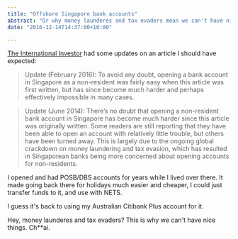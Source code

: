 ```yaml
---
title: "Offshore Singapore bank accounts"
abstract: "Or why money launderes and tax evaders mean we can't have nice things"
date: "2016-12-14T14:37:00+10:00"

---
```

[The International Investor] had some updates on an article I should have expected:

> Update (February 2016): To avoid any doubt, opening a bank account in Singapore as a non-resident was fairly easy when this article was first written, but has since become much harder and perhaps effectively impossible in many cases.

> Update (June 2014): There’s no doubt that opening a non-resident bank account in Singapore has become much harder since this article was originally written. Some readers are still reporting that they have been able to open an account with relatively little trouble, but others have been turned away. This is largely due to the ongoing global crackdown on money laundering and tax evasion, which has resulted in Singaporean banks being more concerned about opening accounts for non-residents.

I opened and had POSB/DBS accounts for years while I lived over there. It made going back there for holidays much easier and cheaper, I could just transfer funds to it, and use with NETS.

I guess it's back to using my Australian Citibank Plus account for it.

Hey, money launderes and tax evaders? This is why we can't have nice things. Ch\*\*ai.

[The International Investor]: https://the-international-investor.com/investment-faq/open-offshore-bank-account-singapore

